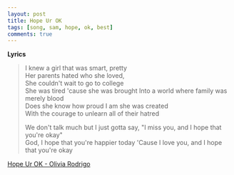 ```yaml
---
layout: post
title: Hope Ur OK
tags: [song, sam, hope, ok, best]
comments: true
---
```

__Lyrics__
>  
> I knew a girl that was smart, pretty  
> Her parents hated who she loved,  
> She couldn't wait to go to college  
> She was tired 'cause she was brought Into a world where family was merely blood  
> Does she know how proud I am she was created  
> With the courage to unlearn all of their hatred  
>
> We don't talk much but I just gotta say, "I miss you, and I hope that you're okay"  
> God, I hope that you're happier today 'Cause I love you, and I hope that you're okay  
  
<a href="https://youtu.be/c6Ddco9LHZA/" target="_blank">Hope Ur OK - Olivia Rodrigo</a>

